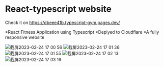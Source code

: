 # React-typescript website
Check it on https://dbeee41b.typescript-gym.pages.dev/

*React Fitness Application using Typescript
*Deplyed to Cloudflare
*A fully responsive website 

![截屏2023-02-24 17 00 56](https://user-images.githubusercontent.com/19500045/221125095-dbdf7410-68d4-4852-9cf6-911fd7916133.png)
![截屏2023-02-24 17 01 36](https://user-images.githubusercontent.com/19500045/221125108-b926fede-4e0a-4683-95c5-87a4a421bc59.png)
![截屏2023-02-24 17 01 55](https://user-images.githubusercontent.com/19500045/221125162-130626c8-847c-41dc-bb33-05816317c783.png)
![截屏2023-02-24 17 02 13](https://user-images.githubusercontent.com/19500045/221125172-5702d8b5-2fe2-4611-82f2-07478b376c22.png)
![截屏2023-02-24 17 03 16](https://user-images.githubusercontent.com/19500045/221125190-4d104473-97b6-4efa-8db8-85cfc44eccc4.png)
